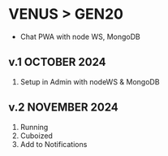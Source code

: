 # VENUS > GEN20
- Chat PWA with node WS, MongoDB 

## v.1 OCTOBER 2024
1. Setup in Admin with nodeWS & MongoDB 

## v.2 NOVEMBER 2024
1. Running
2. Cuboized 
3. Add to Notifications